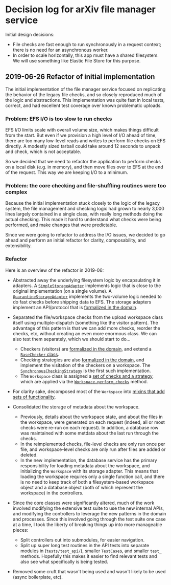 # Decision log for arXiv file manager service

Initial design decisions:

- File checks are fast enough to run synchronously in a request context; there
  is no need for an asynchronous worker.
- In order to scale horizontally, this app must have a shared filesystem. We
  will use something like Elastic File Store for this purpose.

## 2019-06-26 Refactor of initial implementation

The initial implementation of the file manager service focused on replicating
the behavior of the legacy file checks, and so closely reproduced much of the
logic and abstractions. This implementation was quite fast in local tests,
correct, and had excellent test coverage over known problematic uploads.

### Problem: EFS I/O is too slow to run checks

EFS I/O limits scale with overall volume size, which makes things difficult
from the start. But even if we provision a high level of I/O ahead of time,
there are too many low-level reads and writes to perform file checks on EFS
directly. A modestly sized tarball could take around 12 seconds to unpack and
check, which is not acceptable.

So we decided that we need to refactor the application to perform checks on a
local disk (e.g. in memory), and then move files over to EFS at the end of the
request. This way we are keeping I/O to a minimum.

### Problem: the core checking and file-shuffling routines were too complex

Because the initial implementation stuck closely to the logic of the legacy
system, the file management and checking logic had grown to nearly 3,000 lines
largely contained in a single class, with really long methods doing the
actual checking. This made it hard to understand what checks were being
performed, and make changes that were predictable.

Since we were going to refactor to address the I/O issues, we decided to go
ahead and perform an initial refactor for clarity, composability, and
extensibility.

### Refactor

Here is an overview of the refactor in 2019-06:

- Abstracted away the underlying filesystem logic by encapsulating it in
  adapters. A
  [``SimpleStorageAdapter``](https://github.com/arXiv/arxiv-filemanager/blob/42b9e69eb24d5f41c5eb1667cb1215fa7b83484b/filemanager/services/storage.py#L24)
  implements logic that is close to the original implementation (on a single
  volume). A
  [``QuarantineStorageAdapter``](https://github.com/arXiv/arxiv-filemanager/blob/42b9e69eb24d5f41c5eb1667cb1215fa7b83484b/filemanager/services/storage.py#L271)
  implements the two-volume logic needed to do fast checks before shipping data
  to EFS. The storage adapters implement an API/protocol that is [formalized in
  the domain](https://github.com/arXiv/arxiv-filemanager/blob/42b9e69eb24d5f41c5eb1667cb1215fa7b83484b/filemanager/domain/storage.py#L1).

- Separated the file/workspace checks from the upload workspace class itself
  using multiple-dispatch (something like the visitor pattern). The advantage
  of this pattern is that we can add more checks, reorder the checks, etc,
  without creating an even more enormous class. We can also test them
  separately, which we should start to do...

  - Checkers (visitors) are [formalized in the
    domain](https://github.com/arXiv/arxiv-filemanager/blob/42b9e69eb24d5f41c5eb1667cb1215fa7b83484b/filemanager/domain/checks.py#L1),
    and extend a [``BaseChecker``
    class](https://github.com/arXiv/arxiv-filemanager/blob/42b9e69eb24d5f41c5eb1667cb1215fa7b83484b/filemanager/process/check/base.py#L21).
  - Checking strategies are also [formalized in the
    domain](https://github.com/arXiv/arxiv-filemanager/blob/42b9e69eb24d5f41c5eb1667cb1215fa7b83484b/filemanager/domain/checks.py#L15),
    and implement the visitation of the checkers on a workspace. The
    [``SynchronousCheckingStrategy``](https://github.com/arXiv/arxiv-filemanager/blob/42b9e69eb24d5f41c5eb1667cb1215fa7b83484b/filemanager/process/strategy.py#L13)
    is the first such implementation.
  - The ``Workspace`` class is assigned a [set of checks and a
    strategy](https://github.com/arXiv/arxiv-filemanager/blob/42b9e69eb24d5f41c5eb1667cb1215fa7b83484b/filemanager/domain/uploads.py#L758-L762),
    which are applied via the
    [``Workspace.perform_checks``](https://github.com/arXiv/arxiv-filemanager/blob/42b9e69eb24d5f41c5eb1667cb1215fa7b83484b/filemanager/domain/uploads.py#L692)
    method.

- For clarity sake, decomposed most of the ``Workspace`` into [mixins
  that add sets of
  functionality](https://github.com/arXiv/arxiv-filemanager/blob/42b9e69eb24d5f41c5eb1667cb1215fa7b83484b/filemanager/domain/uploads.py#L1).
- Consolidated the storage of metadata about the workspace.

  - Previously, details about the workspace state, and about the files in the
    workspace, were generated on each request (indeed, all or most checks were
    re-run on each request). In addition, a database row was maintained with
    some metdata about the last run through the checks.
  - In the reimplemented checks, file-level checks are only run once per file,
    and workspace-level checks are only run after files are added or deleted.
  - In the new implementation, the database service has the primary
    responsibility for loading metadata about the workspace, and initializing
    the ``Workspace`` with its storage adapter. This means that loading
    the workspace requires only a single function call, and there is no need
    to keep track of both a filesystem-based workspace object and a database
    object (both of which represent the workspace) in the controllers.

- Since the core classes were significantly altered, much of the work involved
  modifying the extensive test suite to use the new internal APIs, and
  modifying the controllers to leverage the new patterns in the domain and
  processes. Since this involved going through the test suite one case at a
  time, I took the liberty of breaking things up into more manageable pieces:

  - Split controllers out into submodules, for easier navigation.
  - Split up super long test routines in the API tests into separate modules in
    (``tests/test_api/``), smaller ``TestCase``s, and smaller ``test_``
    methods. Hopefully this makes it easier to find relevant tests and also see
    what specifically is being tested.

- Removed some cruft that wasn't being used and wasn't likely to be used
  (async boilerplate, etc).